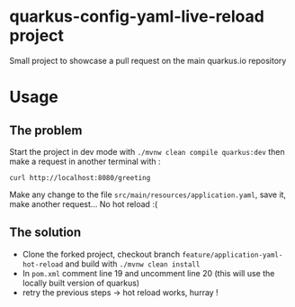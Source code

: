 # quarkus-config-yaml-live-reload project

Small project to showcase a pull request on the main quarkus.io repository

# Usage

## The problem

Start the project in dev mode with `./mvnw clean compile quarkus:dev` then make a request in another terminal with :
```
curl http://localhost:8080/greeting
```

Make any change to the file `src/main/resources/application.yaml`, save it, make another request... No hot reload :(

## The solution

- Clone the forked project, checkout branch `feature/application-yaml-hot-reload` and build with `./mvnw clean install`
- In `pom.xml` comment line 19 and uncomment line 20 (this will use the locally built version of quarkus)
- retry the previous steps -> hot reload works, hurray ! 
